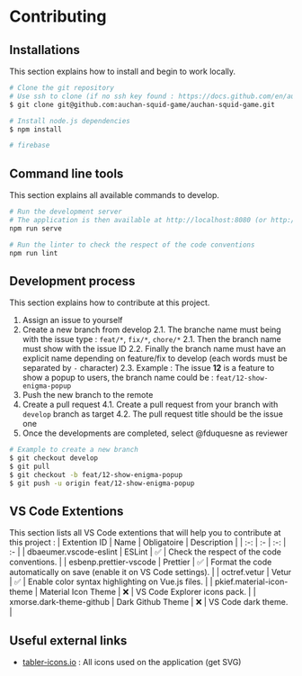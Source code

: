# Contributing

## Installations

This section explains how to install and begin to work locally.

```bash
# Clone the git repository
# Use ssh to clone (if no ssh key found : https://docs.github.com/en/authentication/connecting-to-github-with-ssh)
$ git clone git@github.com:auchan-squid-game/auchan-squid-game.git

# Install node.js dependencies
$ npm install

# firebase
```

## Command line tools

This section explains all available commands to develop.

```bash
# Run the development server
# The application is then available at http://localhost:8080 (or http://localhost:8081)
npm run serve

# Run the linter to check the respect of the code conventions
npm run lint
```

## Development process

This section explains how to contribute at this project.

1. Assign an issue to yourself
2. Create a new branch from develop
   2.1. The branche name must being with the issue type : `feat/*`, `fix/*`, `chore/*`
   2.1. Then the branch name must show with the issue ID
   2.2. Finally the branch name must have an explicit name depending on feature/fix to develop (each words must be separated by `-` character)
   2.3. Example : The issue **12** is a feature to show a popup to users, the branch name could be : `feat/12-show-enigma-popup`
3. Push the new branch to the remote
4. Create a pull request
   4.1. Create a pull request from your branch with `develop` branch as target
   4.2. The pull request title should be the issue one
5. Once the developments are completed, select @fduquesne as reviewer

```bash
# Example to create a new branch
$ git checkout develop
$ git pull
$ git checkout -b feat/12-show-enigma-popup
$ git push -u origin feat/12-show-enigma-popup
```

## VS Code Extentions

This section lists all VS Code extentions that will help you to contribute at this project :
| Extention ID | Name | Obligatoire | Description |
| :-: | :- | :-: | :- |
| dbaeumer.vscode-eslint | ESLint | ✅ | Check the respect of the code conventions. |
| esbenp.prettier-vscode | Prettier | ✅ | Format the code automatically on save (enable it on VS Code settings). |
| octref.vetur | Vetur | ✅ | Enable color syntax highlighting on Vue.js files. |
| pkief.material-icon-theme | Material Icon Theme | ❌ | VS Code Explorer icons pack. |
| xmorse.dark-theme-github | Dark Github Theme | ❌ | VS Code dark theme. |

## Useful external links

- [tabler-icons.io](https://tabler-icons.io/) : All icons used on the application (get SVG)
